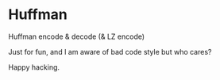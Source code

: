 # Huffman
Huffman encode & decode (& LZ encode)

Just for fun, and I am aware of bad code style but who cares?

Happy hacking.
